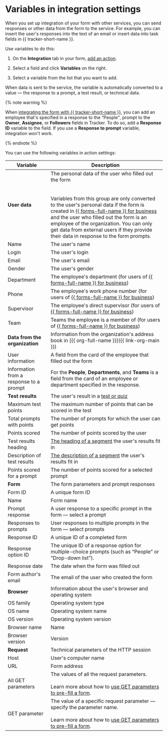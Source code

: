 # Variables in integration settings

When you set up integration of your form with other services, you can send responses or other data from the form to the service. For example, you can insert the user's responses into the text of an email or insert data into task fields in {{ tracker-short-name }}.

Use variables to do this:

1. On the **Integration** tab in your form, [add an action](notifications.md#add-integration).

1. Select a field and click **Variables** on the right.

1. Select a variable from the list that you want to add.

When data is sent to the service, the variable is automatically converted to a value — the response to a prompt, a test result, or technical data.

{% note warning %}

When [integrating the form with {{ tracker-short-name }}](create-task.md), you can add an employee that's specified in a response to the <q>People</q>, prompt to the **Owner**, **Assignee**, or **Followers** fields in Tracker. To do so, add a **Response ID** variable to the field. If you use a **Response to prompt** variable, integration won't work.

{% endnote %}

<!-- For example, this is the text of an email containing all the user's responses to the form prompts.

![](../_assets/forms/variables-example.png) -->

You can use the following variables in action settings:

| Variable | Description |
| ----- | ----- |
| **User data** | The personal data of the user who filled out the form<br/><br/><br/>Variables from this group are only converted to the user's personal data if the form is created in [{{ forms-full-name }} for business](forms-for-org.md) and the user who filled out the form is an employee of the organization. You can only get data from external users if they provide their data in response to the form prompts. |
| Name | The user's name |
| Login | The user's login |
| Email | The user's email |
| Gender | The user's gender |
| Department | The employee's department (for users of [{{ forms-full-name }} for business](forms-for-org.md)) |
| Phone | The employee's work phone number (for users of [{{ forms-full-name }} for business](forms-for-org.md)) |
| Supervisor | The employee's direct supervisor (for users of [{{ forms-full-name }} for business](forms-for-org.md)) |
| Team | Teams the employee is a member of (for users of [{{ forms-full-name }} for business](forms-for-org.md)) |
| **Data from the organization** | Information from the organization's address book in [{{ org-full-name }}]({{ link-org-main }}) |
| User information | A field from the card of the employee that filled out the form |
| Information from a response to a prompt | For the **People**, **Departments**, and **Teams** is a field from the card of an employee or department specified in the response.  |
| **Test results** | The user's result in a [test or quiz](tests.md) |
| Maximum test points | The maximum number of points that can be scored in the test |
| Total prompts with points | The number of prompts for which the user can get points |
| Points scored | The number of points scored by the user |
| Test results heading | [The heading of a segment](tests.md#test-result) the user's results fit in |
| Description of test results | [The description of a segment](tests.md#test-result) the user's results fit in |
| Points scored for a prompt | The number of points scored for a selected prompt |
| **Form** | The form parameters and prompt responses |
| Form ID | A unique form ID |
| Name | Form name |
| Prompt response | A user response to a specific prompt in the form — select a prompt |
| Responses to prompts | User responses to multiple prompts in the form — select prompts |
| Response ID | A unique ID of a completed form |
| Response option ID | The unique ID of a response option for multiple-choice prompts (such as <q>People</q> or <q>Drop-down list</q>).  |
| Response date | The date when the form was filled out |
| Form author's email | The email of the user who created the form |
| **Browser** | Information about the user's browser and operating system |
| OS family | Operating system type |
| OS name | Operating system name |
| OS version | Operating system version |
| Browser name | Name |
| Browser version | Version |
| **Request** | Technical parameters of the HTTP session |
| Host | User's computer name |
| URL | Form address |
| All GET parameters | The values of all the request parameters.<br/><br/>Learn more about how to [use GET parameters to pre-fill a form](get-params.md). |
| GET parameter | The value of a specific request parameter — specify the parameter name.<br/><br/>Learn more about how to [use GET parameters to pre-fill a form](get-params.md). |

